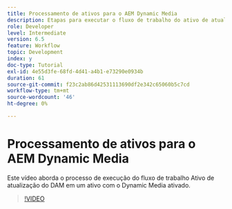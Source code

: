 ```yaml
---
title: Processamento de ativos para o AEM Dynamic Media
description: Etapas para executar o fluxo de trabalho do ativo de atualização do DAM em um ativo com o Dynamic Media ativado.
role: Developer
level: Intermediate
version: 6.5
feature: Workflow
topic: Development
index: y
doc-type: Tutorial
exl-id: 4e55d3fe-68fd-4d41-a4b1-e73290e0934b
duration: 61
source-git-commit: f23c2ab86d42531113690df2e342c65060b5c7cd
workflow-type: tm+mt
source-wordcount: '46'
ht-degree: 0%

---
```


# Processamento de ativos para o AEM Dynamic Media

Este vídeo aborda o processo de execução do fluxo de trabalho Ativo de atualização do DAM em um ativo com o Dynamic Media ativado.

>[!VIDEO](https://video.tv.adobe.com/v/335456?quality=12&learn=on)
